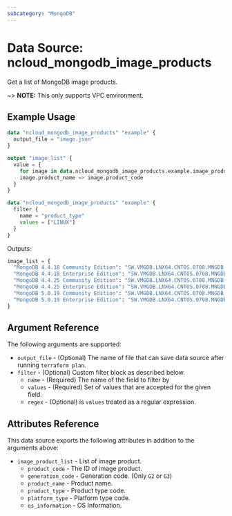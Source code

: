 ```yaml
---
subcategory: "MongoDB"
---
```



# Data Source: ncloud_mongodb_image_products

Get a list of MongoDB image products.

~> **NOTE:** This only supports VPC environment.

## Example Usage

```terraform
data "ncloud_mongodb_image_products" "example" {
  output_file = "image.json"
}

output "image_list" {
  value = {
    for image in data.ncloud_mongodb_image_products.example.image_product_list:
    image.product_name => image.product_code
  }
}
```

```terraform
data "ncloud_mongodb_image_products" "example" {
  filter {
    name = "product_type"
    values = ["LINUX"]
  }
}
```

Outputs:
```terraform
image_list = {
  "MongoDB 4.4.18 Community Edition": "SW.VMGDB.LNX64.CNTOS.0708.MNGDB.4418.CE.B050",
  "MongoDB 4.4.18 Enterprise Edition": "SW.VMGDB.LNX64.CNTOS.0708.MNGDB.4418.EE.B050",
  "MongoDB 4.4.25 Community Edition": "SW.VMGDB.LNX64.CNTOS.0708.MNGDB.4425.CE.B050",
  "MongoDB 4.4.25 Enterprise Edition": "SW.VMGDB.LNX64.CNTOS.0708.MNGDB.4425.EE.B050",
  "MongoDB 5.0.19 Community Edition": "SW.VMGDB.LNX64.CNTOS.0708.MNGDB.5019.CE.B050",
  "MongoDB 5.0.19 Enterprise Edition": "SW.VMGDB.LNX64.CNTOS.0708.MNGDB.5019.EE.B050"
}
```

## Argument Reference

The following arguments are supported:

* `output_file` - (Optional) The name of file that can save data source after running `terraform plan`.
* `filter` - (Optional) Custom filter block as described below.
  * `name` - (Required) The name of the field to filter by
  * `values` - (Required) Set of values that are accepted for the given field.
  * `regex` - (Optional) is `values` treated as a regular expression.

## Attributes Reference

This data source exports the following attributes in addition to the arguments above:

* `image_product_list` - List of image product.
  * `product_code` - The ID of image product.
  * `generation_code` - Generation code. (Only `G2` or `G3`)
  * `product_name` - Product name.
  * `product_type` - Product type code.
  * `platform_type` - Platform type code.
  * `os_information` - OS Information.
